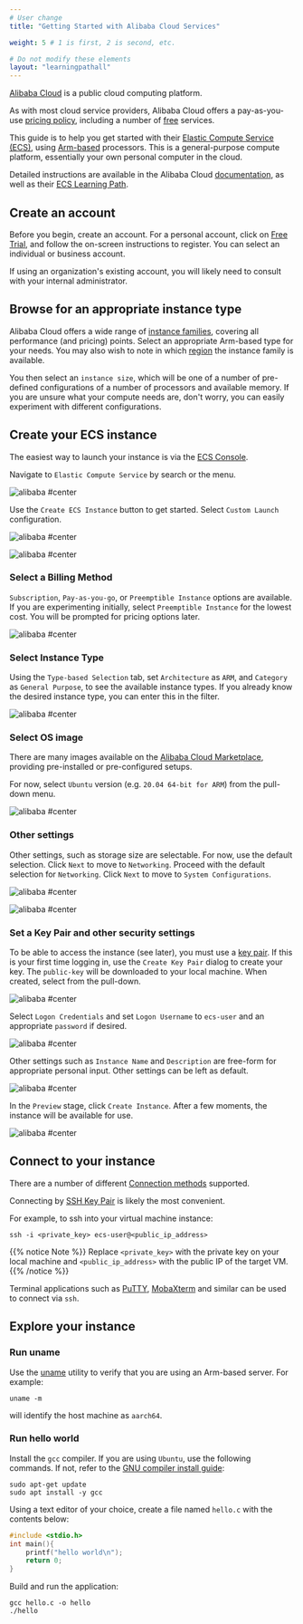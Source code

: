 ```yaml
---
# User change
title: "Getting Started with Alibaba Cloud Services"

weight: 5 # 1 is first, 2 is second, etc.

# Do not modify these elements
layout: "learningpathall"
---
```

[Alibaba Cloud](https://www.alibabacloud.com/) is a public cloud computing platform. 

As with most cloud service providers, Alibaba Cloud offers a pay-as-you-use [pricing policy](https://www.alibabacloud.com/pricing), including a number of [free](https://www.alibabacloud.com/free) services.

This guide is to help you get started with their [Elastic Compute Service (ECS)](https://www.alibabacloud.com/product/ecs), using [Arm-based](https://www.alibabacloud.com/product/ecs/g8m) processors. This is a general-purpose compute platform, essentially your own personal computer in the cloud.

Detailed instructions are available in the Alibaba Cloud [documentation](https://www.alibabacloud.com/help/en/elastic-compute-service), as well as their [ECS Learning Path](https://www.alibabacloud.com/getting-started/learningpath/ecs).

## Create an account

Before you begin, create an account. For a personal account, click on [Free Trial](https://www.alibabacloud.com/), and follow the on-screen instructions to register. You can select an individual or business account.

If using an organization's existing account, you will likely need to consult with your internal administrator.

## Browse for an appropriate instance type

Alibaba Cloud offers a wide range of [instance families](https://www.alibabacloud.com/help/en/elastic-compute-service/latest/instance-family), covering all performance (and pricing) points. Select an appropriate Arm-based type for your needs. You may also wish to note in which [region](https://ecs-buy.aliyun.com/instanceTypes/#/instanceTypeByRegion) the instance family is available.


You then select an `instance size`, which will be one of a number of pre-defined configurations of a number of processors and available memory. If you are unsure what your compute needs are, don't worry, you can easily experiment with different configurations.

## Create your ECS instance

The easiest way to launch your instance is via the [ECS Console](https://ecs.console.aliyun.com/).

Navigate to `Elastic Compute Service` by search or the menu.

![alibaba #center](../../../ArmDeveloperEcosystem/arm-learning-paths/assets/71631645/588897d0-6c77-ee64-c7aa-235cbf460426.png "Navigate to the ECS Dashboard")

Use the `Create ECS Instance` button to get started. Select `Custom Launch` configuration.

![alibaba #center](../../../ArmDeveloperEcosystem/arm-learning-paths/assets/71631645/bf7f23d0-2afb-6a84-60aa-78dc1c27be39.png "Create Instance")

![alibaba #center](../../../ArmDeveloperEcosystem/arm-learning-paths/assets/71631645/2bd139ad-a28b-8e82-8dae-c0d7e54a4ebc.png "Custom Launch")

### Select a Billing Method

`Subscription`, `Pay-as-you-go`, or `Preemptible Instance` options are available. If you are experimenting initially, select `Preemptible Instance` for the lowest cost. You will be prompted for pricing options later.

![alibaba #center](../../../ArmDeveloperEcosystem/arm-learning-paths/assets/71631645/99554b4b-5f15-2dce-4de4-c59e26a3a90e.png "Select a Billing Method")

### Select Instance Type

Using the `Type-based Selection` tab, set `Architecture` as `ARM`, and `Category` as `General Purpose`, to see the available instance types. If you already know the desired instance type, you can enter this in the filter.

![alibaba #center](../../../ArmDeveloperEcosystem/arm-learning-paths/assets/71631645/6ccdd195-7020-b944-4eed-846edf808b2a.png "Select Instance Type")

### Select OS image

There are many images available on the [Alibaba Cloud Marketplace](https://marketplace.alibabacloud.com/), providing pre-installed or pre-configured setups.

For now, select `Ubuntu` version (e.g. `20.04 64-bit for ARM`) from the pull-down menu.

![alibaba #center](../../../ArmDeveloperEcosystem/arm-learning-paths/assets/71631645/c0329674-b751-5aa5-09b8-f2786a338d8e.png "Select OS Image")

### Other settings

Other settings, such as storage size are selectable. For now, use the default selection. Click `Next` to move to `Networking`. Proceed with the default selection for `Networking`. Click `Next` to move to `System Configurations`.

![alibaba #center](../../../ArmDeveloperEcosystem/arm-learning-paths/assets/71631645/08b7ccdd-003f-b23d-de99-471aa11eb285.png "Configure Storage Options")

![alibaba #center](../../../ArmDeveloperEcosystem/arm-learning-paths/assets/71631645/ee8331cb-caec-a3a1-5ded-f7eb56f3e558.png "Configure Network Options")

### Set a Key Pair and other security settings

To be able to access the instance (see later), you must use a [key pair](https://www.alibabacloud.com/help/en/elastic-compute-service/latest/key-pairs). If this is your first time logging in, use the `Create Key Pair` dialog to create your key. The `public-key` will be downloaded to your local machine. When created, select from the pull-down.

![alibaba #center](../../../ArmDeveloperEcosystem/arm-learning-paths/assets/71631645/bf231337-39ba-5d61-6bbb-4c9d2c3f8d6c.png "Select or create a key pair")

Select `Logon Credentials` and set `Logon Username` to `ecs-user` and an appropriate  `password` if desired.

![alibaba #center](../../../ArmDeveloperEcosystem/arm-learning-paths/assets/71631645/8be6f704-0b04-1a19-e156-9f4b5e2f6d10.png "Set Username and Password for logon")

Other settings such as `Instance Name` and `Description` are free-form for appropriate personal input. Other settings can be left as default.

![alibaba #center](../../../ArmDeveloperEcosystem/arm-learning-paths/assets/71631645/fd90820b-5ac5-6fae-831c-1505028e4393.png "Advanced Settings(Optional)")

In the `Preview` stage, click `Create Instance`. After a few moments, the instance will be available for use.

![alibaba #center](../../../ArmDeveloperEcosystem/arm-learning-paths/assets/71631645/e8e336c4-87e7-a8ae-d798-f5d755211270.png "The last step of creation instance")


## Connect to your instance

There are a number of different [Connection methods](https://www.alibabacloud.com/help/en/elastic-compute-service/latest/connection-methods) supported.

Connecting by [SSH Key Pair](https://www.alibabacloud.com/help/en/elastic-compute-service/latest/connect-to-a-linux-instance-by-using-an-ssh-key-pair) is likely the most convenient.

For example, to ssh into your virtual machine instance:

```console
ssh -i <private_key> ecs-user@<public_ip_address>
```

{{% notice Note %}}
Replace `<private_key>` with the private key on your local machine and `<public_ip_address>` with the public IP of the target VM.
{{% /notice %}}

Terminal applications such as [PuTTY](https://www.putty.org/), [MobaXterm](https://mobaxterm.mobatek.net/) and similar can be used to connect via `ssh`.

## Explore your instance

### Run uname

Use the [uname](https://en.wikipedia.org/wiki/Uname) utility to verify that you are using an Arm-based server. For example:

```console
uname -m
```
will identify the host machine as `aarch64`.

### Run hello world

Install the `gcc` compiler. If you are using `Ubuntu`, use the following commands. If not, refer to the [GNU compiler install guide](/install-guides/gcc):

```console
sudo apt-get update
sudo apt install -y gcc
```

Using a text editor of your choice, create a file named `hello.c` with the contents below:

```C
#include <stdio.h>
int main(){
    printf("hello world\n");
    return 0;
}
```

Build and run the application:

```console
gcc hello.c -o hello
./hello
```
